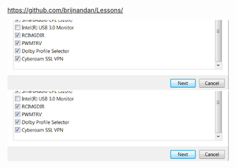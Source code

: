 https://github.com/brijnandan/Lessons/



![Alt text](/performance2.PNG?raw=true "test")
![Alt text](https://github.com/brijnandan/Lessons/blob/master/performance2.PNG?raw=true "test")
